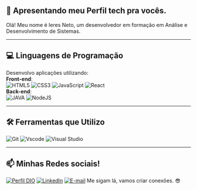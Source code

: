 ##  🍕 Apresentando meu Perfil tech pra vocês.

Olá! Meu nome é Ieres Neto, um desenvolvedor em formação em Análise e Desenvolvimento de Sistemas.

---
## 💻  Linguagens de Programação
Desenvolvo aplicações utilizando: 
</br>
**Front-end**: 
</br>
![HTML5](https://img.shields.io/badge/HTML5-E34F26?style=for-the-badge&logo=html5&logoColor=white)
![CSS3](https://img.shields.io/badge/CSS3-1572B6?style=for-the-badge&logo=css3&logoColor=white)
![JavaScript](https://img.shields.io/badge/JavaScript-F7DF1E?style=for-the-badge&logo=javascript&logoColor=black)
![React](https://img.shields.io/badge/react-%2320232a.svg?style=for-the-badge&logo=react&logoColor=%2361DAFB)
</br>
**Back-end**:
</br>
![JAVA](https://img.shields.io/badge/JAVA-FFA500?style=for-the-badge&logo=node.js&logoColor=white)
![NodeJS](https://img.shields.io/badge/node.js-6DA55F?style=for-the-badge&logo=node.js&logoColor=white)


---
## 🛠️  Ferramentas que Utilizo
![Git](https://img.shields.io/badge/GIT-E44C30?style=for-the-badge&logo=git&logoColor=white)
![Vscode](https://img.shields.io/badge/Vscode-00008B?style=for-the-badge&logo=visual-studio-code&logoColor=white)
![Visual Studio](https://img.shields.io/badge/Visual%20Studio-ADD8E6.svg?style=for-the-badge&logo=visual-studio&logoColor=white)

---

## 📫  **Minhas Redes sociais!**
[![Perfil DIO](https://img.shields.io/badge/-Meu%20Perfil%20na%20DIO-A020F0?style=for-the-badge&logo=gitbook&logoColor=white)](https://web.dio.me/users/netoieres58)
[![LinkedIn](https://img.shields.io/badge/linkedin-%230077B5.svg?style=for-the-badge&logo=linkedin&logoColor=white)](https://www.linkedin.com/in/ieres-b-neto-02294a18a)
[![E-mail](https://img.shields.io/badge/-Email-FFFFFF?style=for-the-badge&logo=microsoft-outlook&logoColor=white)](ieresneto@gmail.com)
Me sigam lá, vamos criar conexões. 😎 
